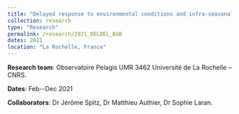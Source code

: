 ```yaml
---
title: "Delayed response to environmental conditions and infra-seasonal changes in the spatial distribution of short-beaked common dolphin"
collection: research
type: "Research"
permalink: /research/2021_DELDEL_BoB
dates: 2021
location: "La Rochelle, France"
---
```


**Research team**: Observatoire Pelagis UMR 3462 Université de La Rochelle – CNRS. 

**Dates**: Feb--Dec 2021

**Collaborators**: Dr Jérôme Spitz, Dr Matthieu Authier, Dr Sophie Laran. 

